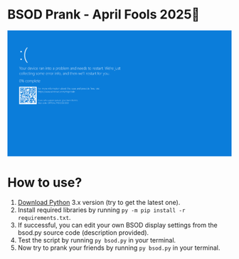# BSOD Prank - April Fools 2025🎉
![Screen Shoot](ss.png)

# How to use?
1. [Download Python](https://www.python.org/downloads/) 3.x version (try to get the latest one).
2. Install required libraries by running `py -m pip install -r requirements.txt`.
3. If successful, you can edit your own BSOD display settings from the bsod.py source code
   (description provided).
4. Test the script by running `py bsod.py` in your terminal.
5. Now try to prank your friends by running `py bsod.py` in your terminal.